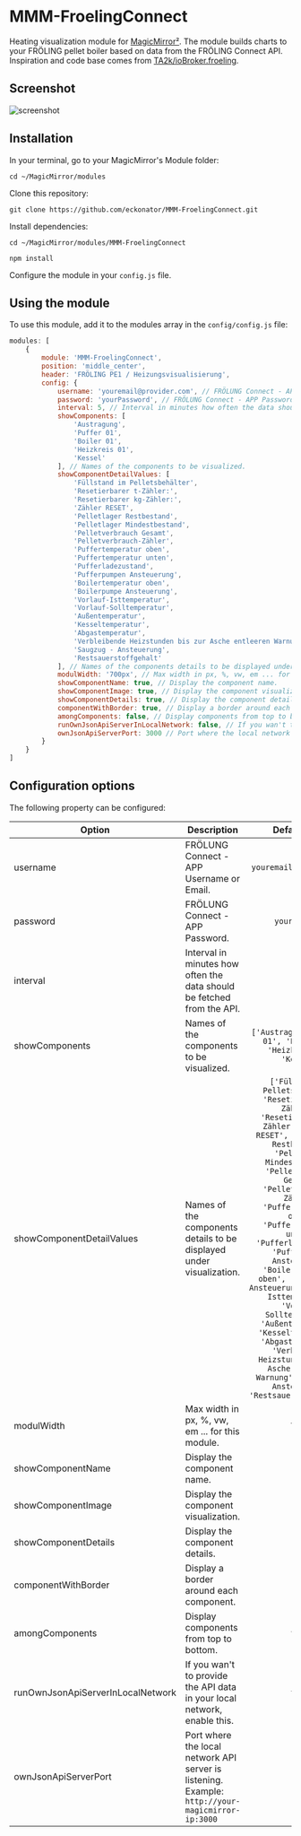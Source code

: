 # MMM-FroelingConnect

Heating visualization module for [MagicMirror²](https://github.com/MichMich/MagicMirror). The module builds charts to your FRÖLING pellet boiler based on data from the FRÖLING Connect API. Inspiration and code base comes from [TA2k/ioBroker.froeling](https://github.com/TA2k/ioBroker.froeling).

## Screenshot

![screenshot](MMM-FroelingConnect.png)

## Installation

In your terminal, go to your MagicMirror's Module folder:

```shell
cd ~/MagicMirror/modules
```

Clone this repository:

```shell
git clone https://github.com/eckonator/MMM-FroelingConnect.git
```

Install dependencies:

```shell
cd ~/MagicMirror/modules/MMM-FroelingConnect
```

```shell
npm install
```

Configure the module in your `config.js` file.

## Using the module

To use this module, add it to the modules array in the `config/config.js` file:

```javascript
modules: [
    {
        module: 'MMM-FroelingConnect',
        position: 'middle_center',
        header: 'FRÖLING PE1 / Heizungsvisualisierung',
        config: {
            username: 'youremail@provider.com', // FRÖLUNG Connect - APP Username or Email.
            password: 'yourPassword', // FRÖLUNG Connect - APP Password.
            interval: 5, // Interval in minutes how often the data should be fetched from the API.
            showComponents: [
                'Austragung',
                'Puffer 01',
                'Boiler 01',
                'Heizkreis 01',
                'Kessel'
            ], // Names of the components to be visualized.
            showComponentDetailValues: [
                'Füllstand im Pelletsbehälter',
                'Resetierbarer t-Zähler:',
                'Resetierbarer kg-Zähler:',
                'Zähler RESET',
                'Pelletlager Restbestand',
                'Pelletlager Mindestbestand',
                'Pelletverbrauch Gesamt',
                'Pelletverbrauch-Zähler',
                'Puffertemperatur oben',
                'Puffertemperatur unten',
                'Pufferladezustand',
                'Pufferpumpen Ansteuerung',
                'Boilertemperatur oben',
                'Boilerpumpe Ansteuerung',
                'Vorlauf-Isttemperatur',
                'Vorlauf-Solltemperatur',
                'Außentemperatur',
                'Kesseltemperatur',
                'Abgastemperatur',
                'Verbleibende Heizstunden bis zur Asche entleeren Warnung',
                'Saugzug - Ansteuerung',
                'Restsauerstoffgehalt'
            ], // Names of the components details to be displayed under visualization.
            modulWidth: '700px', // Max width in px, %, vw, em ... for this module.
            showComponentName: true, // Display the component name.
            showComponentImage: true, // Display the component visualization.
            showComponentDetails: true, // Display the component details.
            componentWithBorder: true, // Display a border around each component.
            amongComponents: false, // Display components from top to bottom.
            runOwnJsonApiServerInLocalNetwork: false, // If you wan't to provide the API data in your local network, enable this.
            ownJsonApiServerPort: 3000 // Port where the local network API server is listening. Example: http://your-magicmirror-ip:3000
        }
    }
]
```

## Configuration options

The following property can be configured:

| Option                            | Description                                                                                      |                                                                                                                                                                                                                                                                                                Default value                                                                                                                                                                                                                                                                                                 |
|-----------------------------------|--------------------------------------------------------------------------------------------------|:------------------------------------------------------------------------------------------------------------------------------------------------------------------------------------------------------------------------------------------------------------------------------------------------------------------------------------------------------------------------------------------------------------------------------------------------------------------------------------------------------------------------------------------------------------------------------------------------------------:|
| username                          | FRÖLUNG Connect - APP Username or Email.                                                         |                                                                                                                                                                                                                                                                                         ```youremail@provider.com```                                                                                                                                                                                                                                                                                         |
| password                          | FRÖLUNG Connect - APP Password.                                                                  |                                                                                                                                                                                                                                                                                              ```yourPassword```                                                                                                                                                                                                                                                                                              |
| interval                          | Interval in minutes how often the data should be fetched from the API.                           |                                                                                                                                                                                                                                                                                                   ```5```                                                                                                                                                                                                                                                                                                    |
| showComponents                    | Names of the components to be visualized.                                                        |                                                                                                                                                                                                                                                                   ```['Austragung', 'Puffer 01', 'Boiler 01', 'Heizkreis 01', 'Kessel']```                                                                                                                                                                                                                                                                   |
| showComponentDetailValues         | Names of the components details to be displayed under visualization.                             | ```['Füllstand im Pelletsbehälter', 'Resetierbarer t-Zähler:', 'Resetierbarer kg-Zähler:', 'Zähler RESET', 'Pelletlager Restbestand', 'Pelletlager Mindestbestand', 'Pelletverbrauch Gesamt', 'Pelletverbrauch-Zähler', 'Puffertemperatur oben', 'Puffertemperatur unten', 'Pufferladezustand', 'Pufferpumpen Ansteuerung', 'Boilertemperatur oben', 'Boilerpumpe Ansteuerung', 'Vorlauf-Isttemperatur', 'Vorlauf-Solltemperatur', 'Außentemperatur', 'Kesseltemperatur', 'Abgastemperatur', 'Verbleibende Heizstunden bis zur Asche entleeren Warnung', 'Saugzug - Ansteuerung', 'Restsauerstoffgehalt']``` |
| modulWidth                        | Max width in px, %, vw, em ... for this module.                                                  |                                                                                                                                                                                                                                                                                                 ```700px```                                                                                                                                                                                                                                                                                                  |
| showComponentName                 | Display the component name.                                                                      |                                                                                                                                                                                                                                                                                                  ```true```                                                                                                                                                                                                                                                                                                  |
| showComponentImage                | Display the component visualization.                                                             |                                                                                                                                                                                                                                                                                                  ```true```                                                                                                                                                                                                                                                                                                  |
| showComponentDetails              | Display the component details.                                                                   |                                                                                                                                                                                                                                                                                                  ```true```                                                                                                                                                                                                                                                                                                  |
| componentWithBorder               | Display a border around each component.                                                          |                                                                                                                                                                                                                                                                                                  ```true```                                                                                                                                                                                                                                                                                                  |
| amongComponents                   | Display components from top to bottom.                                                           |                                                                                                                                                                                                                                                                                                 ```false```                                                                                                                                                                                                                                                                                                  |
| runOwnJsonApiServerInLocalNetwork | If you wan't to provide the API data in your local network, enable this.                         |                                                                                                                                                                                                                                                                                                 ```false```                                                                                                                                                                                                                                                                                                  |
| ownJsonApiServerPort              | Port where the local network API server is listening. Example: `http://your-magicmirror-ip:3000` |                                                                                                                                                                                                                                                                                                  ```3000```                                                                                                                                                                                                                                                                                                  |
